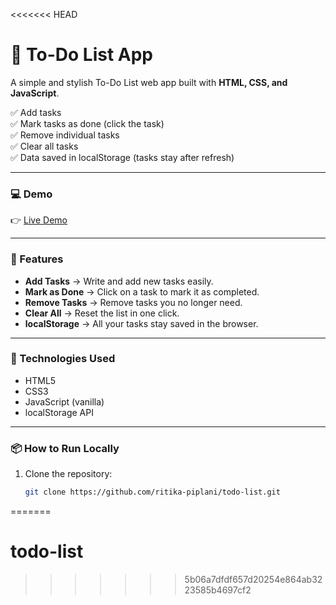 <<<<<<< HEAD
# 📝 To-Do List App

A simple and stylish To-Do List web app built with **HTML, CSS, and JavaScript**.

✅ Add tasks  
✅ Mark tasks as done (click the task)  
✅ Remove individual tasks  
✅ Clear all tasks  
✅ Data saved in localStorage (tasks stay after refresh)  

---

### 💻 Demo

👉 [Live Demo](https://ritika-piplani.github.io/todo-list) 

---

### 📂 Features

- **Add Tasks** → Write and add new tasks easily.
- **Mark as Done** → Click on a task to mark it as completed.
- **Remove Tasks** → Remove tasks you no longer need.
- **Clear All** → Reset the list in one click.
- **localStorage** → All your tasks stay saved in the browser.

---

### 🚀 Technologies Used

- HTML5
- CSS3
- JavaScript (vanilla)
- localStorage API

---

### 📦 How to Run Locally

1. Clone the repository:
   ```bash
   git clone https://github.com/ritika-piplani/todo-list.git
=======
# todo-list
>>>>>>> 5b06a7dfdf657d20254e864ab3223585b4697cf2
